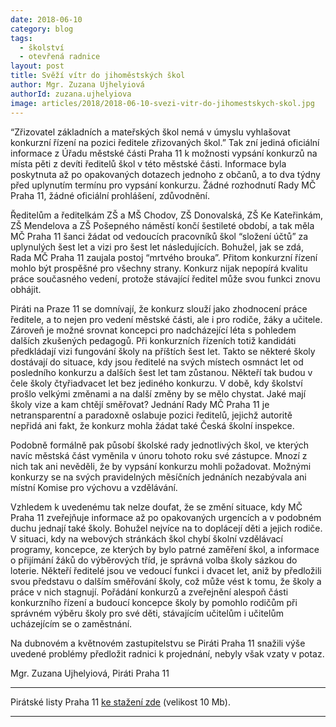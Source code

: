 ```yaml
---
date: 2018-06-10
category: blog
tags:
  - školství
  - otevřená radnice
layout: post
title: Svěží vítr do jihoměstských škol
author: Mgr. Zuzana Ujhelyiová
authorId: zuzana.ujhelyiova
image: articles/2018/2018-06-10-svezi-vitr-do-jihomestskych-skol.jpg
---
```


“Zřizovatel základních a mateřských škol nemá v úmyslu vyhlašovat konkurzní řízení na pozici ředitele zřizovaných škol.” Tak zní jediná oficiální informace z Úřadu městské části Praha 11 k možnosti vypsání konkurzů na místa pěti z devíti ředitelů škol v této městské části. Informace byla poskytnuta až po opakovaných dotazech jednoho z občanů, a to dva týdny před uplynutím termínu pro vypsání konkurzu. Žádné rozhodnutí Rady MČ Praha 11, žádné oficiální prohlášení, zdůvodnění.

Ředitelům a ředitelkám ZŠ a MŠ Chodov, ZŠ Donovalská, ZŠ Ke Kateřinkám, ZŠ Mendelova a ZŠ Pošepného náměstí končí šestileté období, a tak měla MČ Praha 11 šanci žádat od vedoucích pracovníků škol “složení účtů” za uplynulých šest let a vizi pro šest let následujících. Bohužel, jak se zdá, Rada MČ Praha 11 zaujala postoj “mrtvého brouka”. Přitom konkurzní řízení mohlo být prospěšné pro všechny strany. Konkurz nijak nepopírá kvalitu práce současného vedení, protože stávající ředitel může svou funkci znovu obhájit.

Piráti na Praze 11 se domnívají, že konkurz slouží jako zhodnocení práce ředitele, a to nejen pro vedení městské části, ale i pro rodiče, žáky a učitele. Zároveň je možné srovnat koncepci pro nadcházející léta s pohledem dalších zkušených pedagogů. Při konkurzních řízeních totiž kandidáti předkládají vizi fungování školy na příštích šest let. Takto se některé školy dostávají do situace, kdy jsou ředitelé na svých místech osmnáct let od posledního konkurzu a dalších šest let tam zůstanou. Někteří tak budou v čele školy čtyřiadvacet let bez jediného konkurzu. V době, kdy školství prošlo velkými změnami a na další změny by se mělo chystat. Jaké mají školy vize a kam chtějí směřovat? 
Jednání Rady MČ Praha 11 je netransparentní a paradoxně oslabuje pozici ředitelů, jejichž autoritě nepřidá ani fakt, že konkurz mohla žádat také Česká školní inspekce.

Podobně formálně pak působí školské rady jednotlivých škol, ve kterých navíc městská část vyměnila v únoru tohoto roku své zástupce. Mnozí z nich tak ani nevěděli, že by vypsání konkurzu mohli požadovat. Možnými konkurzy se na svých pravidelných měsíčních jednáních nezabývala ani místní Komise pro výchovu a vzdělávání.

Vzhledem k uvedenému tak nelze doufat, že se změní situace, kdy MČ Praha 11 zveřejňuje informace až po opakovaných urgencích a v podobném duchu jednají také školy. Bohužel nejvíce na to doplácejí děti a jejich rodiče. V situaci, kdy na webových stránkách škol chybí školní vzdělávací programy, koncepce, ze kterých by bylo patrné zaměření škol, a informace o přijímání žáků do výběrových tříd, je správná volba školy sázkou do loterie. 
Někteří ředitelé jsou ve vedoucí funkci i dvacet let, aniž by předložili svou představu o dalším směřování školy, což může vést k tomu, že školy a práce v nich stagnují. Pořádání konkurzů a zveřejnění alespoň části konkurzního řízení a budoucí koncepce školy by pomohlo rodičům při správném výběru školy pro své děti, stávajícím učitelům i učitelům ucházejícím se o zaměstnání.

Na dubnovém a květnovém zastupitelstvu se Piráti Praha 11 snažili výše uvedené problémy předložit radnici k projednání, nebyly však vzaty v potaz.

Mgr. Zuzana Ujhelyiová, Piráti Praha 11

---

Pirátské listy Praha 11 [ke stažení zde](/assets/pdf/2018-07-10-praha-11.pdf) (velikost 10 Mb).

- - -

